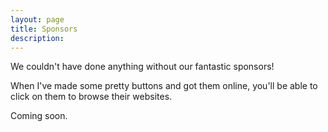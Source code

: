 ```yaml
---
layout: page
title: Sponsors
description: 
---
```


We couldn't have done anything without our fantastic sponsors! 

When I've made some pretty buttons and got them online, you'll be able to click on them to browse their websites. 

Coming soon.


